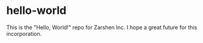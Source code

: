 # hello-world
This is the "Hello, World!" repo for Zarshen Inc.
I hope a great future for this incorporation.
